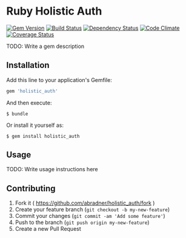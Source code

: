 # Ruby Holistic Auth
[![Gem Version](http://img.shields.io/gem/v/holistic_auth.svg)][gem]
[![Build Status](http://img.shields.io/travis/abradner/holistic_auth.svg)][travis]
[![Dependency Status](http://img.shields.io/gemnasium/abradner/holistic_auth.svg)][gemnasium]
[![Code Climate](http://img.shields.io/codeclimate/github/abradner/holistic_auth.svg)][codeclimate]
[![Coverage Status](http://img.shields.io/coveralls/abradner/holistic_auth.svg)][coveralls]

[gem]: https://rubygems.org/gems/holistic_auth
[travis]: http://travis-ci.org/abradner/holistic_auth
[gemnasium]: https://gemnasium.com/abradner/holistic_auth
[codeclimate]: https://codeclimate.com/github/abradner/holistic_auth
[coveralls]: https://coveralls.io/r/abradner/holistic_auth

TODO: Write a gem description

## Installation

Add this line to your application's Gemfile:

```ruby
gem 'holistic_auth'
```

And then execute:

    $ bundle

Or install it yourself as:

    $ gem install holistic_auth

## Usage

TODO: Write usage instructions here

## Contributing

1. Fork it ( https://github.com/abradner/holistic_auth/fork )
2. Create your feature branch (`git checkout -b my-new-feature`)
3. Commit your changes (`git commit -am 'Add some feature'`)
4. Push to the branch (`git push origin my-new-feature`)
5. Create a new Pull Request
